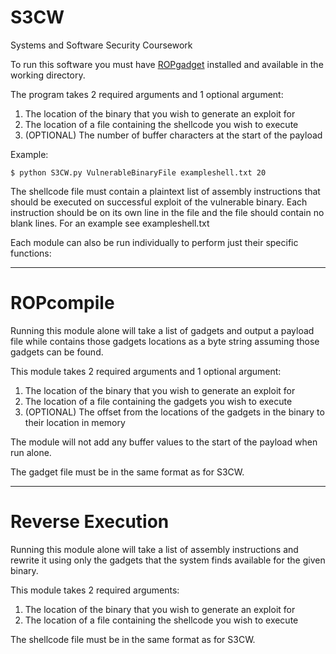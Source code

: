 # S3CW

Systems and Software Security Coursework

To run this software you must have [ROPgadget](https://github.com/JonathanSalwan/ROPgadget) installed and available in the working directory.

The program takes 2 required arguments and 1 optional argument:
1. The location of the binary that you wish to generate an exploit for
2. The location of a file containing the shellcode you wish to execute
3. (OPTIONAL) The number of buffer characters at the start of the payload

Example:
```
$ python S3CW.py VulnerableBinaryFile exampleshell.txt 20
```
The shellcode file must contain a plaintext list of assembly instructions that should be executed on successful exploit of the vulnerable binary. Each instruction should be on its own line in the file and the file should contain no blank lines. For an example see exampleshell.txt

Each module can also be run individually to perform just their specific functions:

---

# ROPcompile

Running this module alone will take a list of gadgets and output a payload file while contains those gadgets locations as a byte string assuming those gadgets can be found.

This module takes 2 required arguments and 1 optional argument:
1. The location of the binary that you wish to generate an exploit for
2. The location of a file containing the gadgets you wish to execute
3. (OPTIONAL) The offset from the locations of the gadgets in the binary to their location in memory

The module will not add any buffer values to the start of the payload when run alone.

The gadget file must be in the same format as for S3CW.

---

# Reverse Execution

Running this module alone will take a list of assembly instructions and rewrite it using only the gadgets that the system finds available for the given binary.

This module takes 2 required arguments:
1. The location of the binary that you wish to generate an exploit for
2. The location of a file containing the shellcode you wish to execute

The shellcode file must be in the same format as for S3CW.